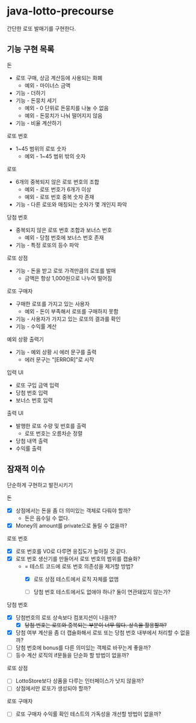 # java-lotto-precourse
간단한 로또 발매기를 구현한다.

## 기능 구현 목록
돈
* 로또 구매, 상금 계산등에 사용되는 화폐
  * 예외 - 마이너스 금액
* 기능 - 더하기
* 기능 - 돈뭉치 세기
  * 예외 - 0 단위로 돈뭉치를 나눌 수 없음
  * 예외 - 돈뭉치가 나눠 떨어지지 않음
* 기능 - 비율 계산하기

로또 번호
* 1~45 범위의 로또 숫자
  * 예외 - 1~45 범위 밖의 숫자

로또
* 6개의 중복되지 않은 로또 번호의 조합
  * 예외 - 로또 번호가 6개가 이상
  * 예외 - 로또 번호 중복 숫자 존재
* 기능 - 다른 로또와 매칭되는 숫자가 몇 개인지 파악

당첨 번호
* 중복되지 않은 로또 번호 조합과 보너스 번호
  * 예외 - 당첨 번호에 보너스 번호 존재
* 기능 - 특정 로또의 등수 파악

로또 상점
* 기능 - 돈을 받고 로또 가격만큼의 로또를 발매
  * 금액은 항상 1,000원으로 나누어 떨어짐

로또 구매자
* 구매한 로또를 가지고 있는 사용자
  * 예외 - 돈이 부족해서 로또를 구매하지 못함
* 기능 - 사용자가 가지고 있는 로또의 결과를 확인
* 기능 - 수익률 계산

예외 상황 출력기
* 기능 - 예외 상황 시 에러 문구를 출력
  * 에러 문구는 "[ERROR]"로 시작

입력 UI
* 로또 구입 금액 입력
* 당첨 번호 입력
* 보너스 번호 입력

출력 UI
* 발행한 로또 수량 및 번호를 출력
  * 로또 번호는 오름차순 정렬
* 당첨 내역 출력
* 수익률 출력

## 잠재적 이슈
단순하게 구현하고 발전시키기

돈
* [x] 상점에서는 돈을 좀 더 의미있는 객체로 다뤄야 할까?
  * 돈은 음수일 수 없다.
* [x] Money의 amount를 private으로 돌릴 수 없을까?

로또 번호
* [x] 로또 번호를 VO로 다루면 응집도가 높아질 것 같다.
* [x] 로또 번호 생산기를 만들어서 로또 번호의 범위를 캡슐화?
  * = 테스트 코드에 로또 번호 의존성을 제거할 방법?
    * [x] 로또 상점 테스트에서 로직 자체를 없앰
    * [ ] 당첨 번호 테스트에서도 없애야 하나? 둘이 연관돼있지 않는가?


당첨 번호
* [x] 당첨번호의 로또 상속보다 컴포지션이 나을까?
  * [x] ~~당첨 번호는 로또와 중복되는 부분이 너무 많다. 상속을 활용할까?~~
* [x] 당첨 여부 계산을 좀 더 캡슐화해서 로또 또는 당첨 번호 내부에서 처리할 수 없을까?
* [ ] 당첨 번호에 bonus를 다른 의미있는 객체로 바꾸는게 좋을까?
* [ ] 등수 계산 로직의 if문들을 단순화 할 방법이 없을까?

로또 상점
* [ ] LottoStore보다 상품을 다루는 인터페이스가 낫지 않을까?
* [ ] 상점에서만 로또가 생성되야 할까?

로또 구매자
* [ ] 로또 구매자 수익률 확인 테스트의 가독성을 개선할 방법이 없을까?
